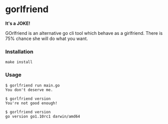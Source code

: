 # gorlfriend

**It's a JOKE!**

GOrlfriend is an alternative go cli tool which behave as a girlfriend.
There is 75% chance she will do what you want. 

### Installation

```
make install
```

### Usage

```
$ gorlfriend run main.go 
You don't deserve me.

$ gorlfriend version
You're not good enough!

$ gorlfriend version
go version go1.10rc1 darwin/amd64
```
